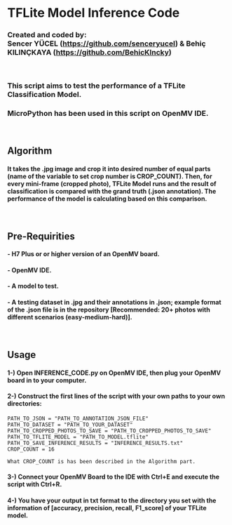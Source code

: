 # TFLite Model Inference Code

### Created and coded by: <br>Sencer YÜCEL (https://github.com/senceryucel) & Behiç KILINÇKAYA (https://github.com/BehicKlncky)
<br>

### This script aims to test the performance of a TFLite Classification Model.

### MicroPython has been used in this script on OpenMV IDE. 

<br>

## Algorithm
#### It takes the .jpg image and crop it into desired number of equal parts (name of the variable to set crop number is CROP_COUNT). Then, for every mini-frame (cropped photo), TFLite Model runs and the result of classification is compared with the grand truth (.json annotation). The performance of the model is calculating based on this comparison.

<br>

## Pre-Requirities

#### - H7 Plus or or higher version of an OpenMV board.
#### - OpenMV IDE.
#### - A model to test.
#### - A testing dataset in .jpg and their annotations in .json; example format of the .json file is in the repository [Recommended: 20+ photos with different scenarios (easy-medium-hard)].

<br>

## Usage 

#### 1-) Open INFERENCE_CODE.py on OpenMV IDE, then plug your OpenMV board in to your computer.

#### 2-) Construct the first lines of the script with your own paths to your own directories: 
```
PATH_TO_JSON = "PATH_TO_ANNOTATION_JSON_FILE"
PATH_TO_DATASET = "PATH_TO_YOUR_DATASET"
PATH_TO_CROPPED_PHOTOS_TO_SAVE = "PATH_TO_CROPPED_PHOTOS_TO_SAVE"
PATH_TO_TFLITE_MODEL = "PATH_TO_MODEL.tflite"
PATH_TO_SAVE_INFERENCE_RESULTS = "INFERENCE_RESULTS.txt"
CROP_COUNT = 16
```
```
What CROP_COUNT is has been described in the Algorithm part.
```

#### 3-) Connect your OpenMV Board to the IDE with Ctrl+E and execute the script with Ctrl+R.

#### 4-) You have your output in txt format to the directory you set with the information of [accuracy, precision, recall, F1_score] of your TFLite model.
